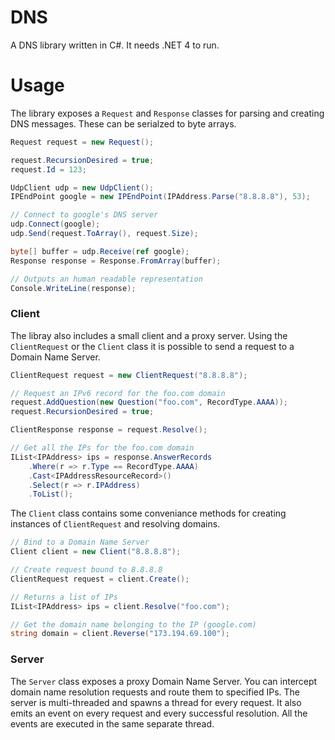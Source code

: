 ﻿# DNS

A DNS library written in C#. It needs .NET 4 to run.

# Usage

The library exposes a `Request` and `Response` classes for parsing and creating DNS messages. These can be serialzed to byte arrays.

```C#
Request request = new Request();

request.RecursionDesired = true;
request.Id = 123;

UdpClient udp = new UdpClient();
IPEndPoint google = new IPEndPoint(IPAddress.Parse("8.8.8.8"), 53);

// Connect to google's DNS server
udp.Connect(google);
udp.Send(request.ToArray(), request.Size);

byte[] buffer = udp.Receive(ref google);
Response response = Response.FromArray(buffer);

// Outputs an human readable representation
Console.WriteLine(response);
```

### Client

The libray also includes a small client and a proxy server. Using the `ClientRequest` or the `Client` class it is possible to send a request to a Domain Name Server.

```C#
ClientRequest request = new ClientRequest("8.8.8.8");

// Request an IPv6 record for the foo.com domain
request.AddQuestion(new Question("foo.com", RecordType.AAAA));
request.RecursionDesired = true;

ClientResponse response = request.Resolve();

// Get all the IPs for the foo.com domain
IList<IPAddress> ips = response.AnswerRecords
	.Where(r => r.Type == RecordType.AAAA)
	.Cast<IPAddressResourceRecord>()
	.Select(r => r.IPAddress)
	.ToList();
```

The `Client` class contains some conveniance methods for creating instances of `ClientRequest` and resolving domains.

```C#
// Bind to a Domain Name Server
Client client = new Client("8.8.8.8");

// Create request bound to 8.8.8.8
ClientRequest request = client.Create();

// Returns a list of IPs
IList<IPAddress> ips = client.Resolve("foo.com");

// Get the domain name belonging to the IP (google.com)
string domain = client.Reverse("173.194.69.100");
```

### Server

The `Server` class exposes a proxy Domain Name Server. You can intercept domain name resolution requests and route them to specified IPs. The server is multi-threaded and spawns a thread for every request. It also emits an event on every request and every successful resolution. All the events are executed in the same separate thread.